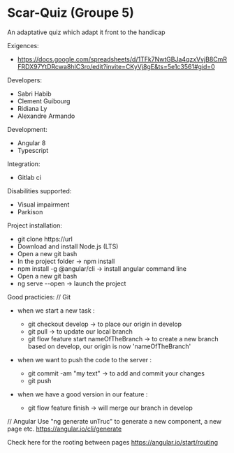 # Scar-Quiz (Groupe 5)

An adaptative quiz which adapt it front to the handicap

Exigences:
- https://docs.google.com/spreadsheets/d/1TFk7NwtGBJa4qzxVvjB8CmRFRDX97YtDRcwa8hIC3ro/edit?invite=CKyVj8gE&ts=5e1c3561#gid=0

Developers:
- Sabri Habib
- Clement Guibourg
- Ridiana Ly
- Alexandre Armando

Development:
- Angular 8
- Typescript

Integration:
- Gitlab ci

Disabilities supported:
- Visual impairment
- Parkison

Project installation: 
- git clone https://url
- Download and install Node.js (LTS)
- Open a new git bash
- In the project folder -> npm install
- npm install -g @angular/cli -> install angular command line
- Open a new git bash
- ng serve --open -> launch the project

Good practicies:
// Git
- when we start a new task :
    * git checkout develop -> to place our origin in develop
    * git pull -> to update our local branch
    * git flow feature start nameOfTheBranch -> to create a new branch based on develop, our origin is now 'nameOfTheBranch'

- when we want to push the code to the server :
    * git commit -am "my text" -> to add and commit your changes
    * git push

- when we have a good version in our feature :
    * git flow feature finish -> will merge our branch in develop

// Angular
Use "ng generate unTruc" to generate a new component, a new page etc.
https://angular.io/cli/generate

Check here for the rooting between pages
https://angular.io/start/routing